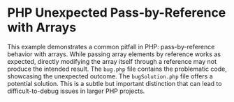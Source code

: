 # PHP Unexpected Pass-by-Reference with Arrays
This example demonstrates a common pitfall in PHP: pass-by-reference behavior with arrays.  While passing array elements by reference works as expected, directly modifying the array itself through a reference may not produce the intended result.
The `bug.php` file contains the problematic code, showcasing the unexpected outcome. The `bugSolution.php` file offers a potential solution.
This is a subtle but important distinction that can lead to difficult-to-debug issues in larger PHP projects.